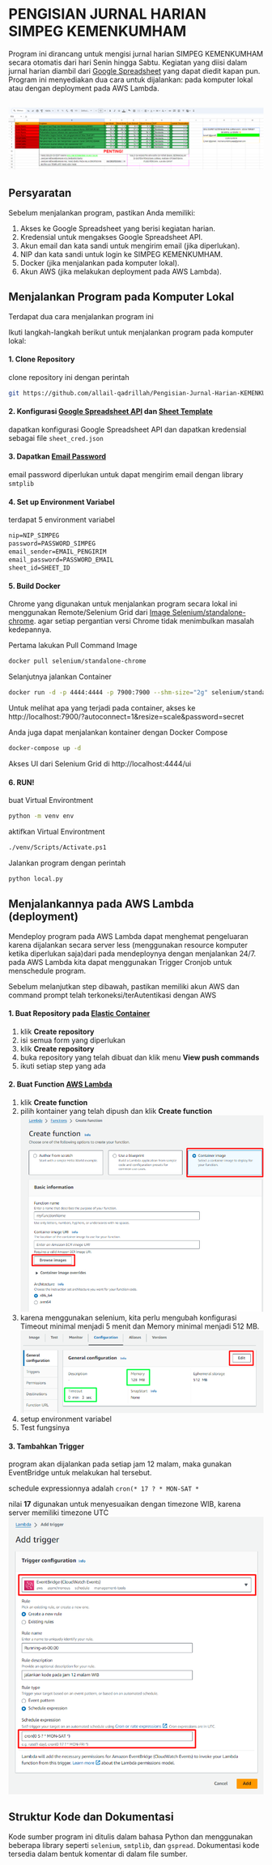 # PENGISIAN JURNAL HARIAN SIMPEG KEMENKUMHAM
Program ini dirancang untuk mengisi jurnal harian SIMPEG KEMENKUMHAM secara otomatis dari hari Senin hingga Sabtu. Kegiatan yang diisi dalam jurnal harian diambil dari  [Google Spreadsheet](https://docs.google.com/spreadsheets/d/1nZFDpksz0wP68EUuUR_FfiENzwdYnKU0HHoWhbjLlDo/edit?usp=sharing) yang dapat diedit kapan pun. Program ini menyediakan dua cara untuk dijalankan: pada komputer lokal atau dengan deployment pada AWS Lambda.

![Spreadsheet image](./docs/spreadsheet.png)
---

## Persyaratan
Sebelum menjalankan program, pastikan Anda memiliki:

1. Akses ke Google Spreadsheet yang berisi kegiatan harian.
2. Kredensial untuk mengakses Google Spreadsheet API.
3. Akun email dan kata sandi untuk mengirim email (jika diperlukan).
4. NIP dan kata sandi untuk login ke SIMPEG KEMENKUMHAM.
5. Docker (jika menjalankan pada komputer lokal).
6. Akun AWS (jika melakukan deployment pada AWS Lambda).

## Menjalankan Program pada Komputer Lokal
Terdapat dua cara menjalankan program ini

Ikuti langkah-langkah berikut untuk menjalankan program pada komputer lokal:

#### 1. Clone Repository 
clone repository ini dengan perintah
```bash
git https://github.com/allail-qadrillah/Pengisian-Jurnal-Harian-KEMENKUMHAM-Pegawai-senin-kamis-jumat-sabtu.git
```
#### 2. Konfigurasi [Google Spreadsheet API](https://www.youtube.com/watch?v=zCEJurLGFRk) dan [Sheet Template](https://docs.google.com/spreadsheets/d/1nZFDpksz0wP68EUuUR_FfiENzwdYnKU0HHoWhbjLlDo/edit?usp=sharing)

dapatkan konfigurasi Google Spreadsheet API dan dapatkan kredensial sebagai file `sheet_cred.json`

#### 3. Dapatkan [Email Password](https://www.youtube.com/watch?v=5YdpQF0TFpc) 
email password diperlukan untuk dapat mengirim email dengan library `smtplib`

#### 4. Set up Environment Variabel
terdapat 5 environment variabel
```
nip=NIP_SIMPEG
password=PASSWORD_SIMPEG
email_sender=EMAIL_PENGIRIM
email_password=PASSWORD_EMAIL
sheet_id=SHEET_ID
```

#### 5. Build Docker
Chrome yang digunakan untuk menjalankan program secara lokal ini menggunakan Remote/Selenium Grid dari [Image Selenium/standalone-chrome](https://hub.docker.com/r/selenium/standalone-chrome). agar setiap pergantian versi Chrome tidak menimbulkan masalah kedepannya.

Pertama lakukan Pull Command Image
```bash
docker pull selenium/standalone-chrome
```
Selanjutnya jalankan Container 
```bash
docker run -d -p 4444:4444 -p 7900:7900 --shm-size="2g" selenium/standalone-chrome:latest
```
Untuk melihat apa yang terjadi pada container, akses ke  http://localhost:7900/?autoconnect=1&resize=scale&password=secret

Anda juga dapat menjalankan kontainer dengan Docker Compose

```bash
docker-compose up -d
```
Akses UI dari Selenium Grid di http://localhost:4444/ui
#### 6. RUN!
buat Virtual Environtment
```bash
python -m venv env
```
aktifkan Virtual Environtment
```bash
./venv/Scripts/Activate.ps1
```

Jalankan program dengan perintah 
```bash
python local.py
```

## Menjalankannya pada AWS Lambda (deployment)
Mendeploy program pada AWS Lambda dapat menghemat pengeluaran karena dijalankan secara server less (menggunakan resource komputer ketika diperlukan saja)dari pada mendeploynya dengan menjalankan 24/7. pada AWS Lambda kita dapat menggunakan Trigger Cronjob untuk menschedule program.

Sebelum melanjutkan step dibawah, pastikan memiliki akun AWS dan command prompt telah terkoneksi/terAutentikasi dengan AWS

#### 1. Buat Repository pada [Elastic Container](https://ap-southeast-1.console.aws.amazon.com/ecr/private-registry/)
1. klik **Create repository**
2. isi semua form yang diperlukan
3. klik **Create repository**
4. buka repository yang telah dibuat dan klik menu **View push commands**
3. ikuti setiap step yang ada

#### 2. Buat Function [AWS Lambda](https://ap-southeast-1.console.aws.amazon.com/lambda)
1. klik **Create function**
2. pilih kontainer yang telah dipush dan klik **Create function**
![pilih image dari ECR](/docs/chose_image.png)
3. karena menggunakan selenium, kita perlu mengubah konfigurasi Timeout minimal menjadi 5 menit dan Memory minimal menjadi 512 MB.  
  ![change configuration](/doc/change_configuration_func.png)
4. setup environment variabel
4. Test fungsinya

#### 3. Tambahkan Trigger
program akan dijalankan pada setiap jam 12 malam, maka gunakan EventBridge untuk melakukan hal tersebut.

schedule expressionnya adalah `cron(* 17 ? * MON-SAT *`

nilai **17** digunakan untuk menyesuaikan dengan timezone WIB, karena server memiliki timezone UTC
![alt text](docs/add_trigger.png)

## Struktur Kode dan Dokumentasi

Kode sumber program ini ditulis dalam bahasa Python dan menggunakan beberapa library seperti `selenium`, `smtplib`, dan `gspread`. Dokumentasi kode tersedia dalam bentuk komentar di dalam file sumber.